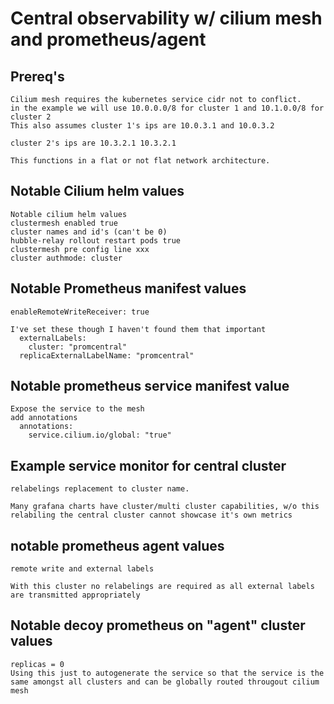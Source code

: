 # Central observability w/ cilium mesh and prometheus/agent

## Prereq's
```
Cilium mesh requires the kubernetes service cidr not to conflict.
in the example we will use 10.0.0.0/8 for cluster 1 and 10.1.0.0/8 for cluster 2
This also assumes cluster 1's ips are 10.0.3.1 and 10.0.3.2

cluster 2's ips are 10.3.2.1 10.3.2.1

This functions in a flat or not flat network architecture.
```
## Notable Cilium helm values
```
Notable cilium helm values
clustermesh enabled true
cluster names and id's (can't be 0)
hubble-relay rollout restart pods true
clustermesh pre config line xxx
cluster authmode: cluster
```
## Notable Prometheus manifest values
```
enableRemoteWriteReceiver: true

I've set these though I haven't found them that important
  externalLabels:
    cluster: "promcentral"
  replicaExternalLabelName: "promcentral"
```

## Notable prometheus service manifest value
```
Expose the service to the mesh
add annotations
  annotations:
    service.cilium.io/global: "true"
```

## Example service monitor for central cluster
```
relabelings replacement to cluster name.

Many grafana charts have cluster/multi cluster capabilities, w/o this relabiling the central cluster cannot showcase it's own metrics
```

## notable prometheus agent values
```
remote write and external labels

With this cluster no relabelings are required as all external labels are transmitted appropriately
```

## Notable decoy prometheus on "agent" cluster values
```
replicas = 0
Using this just to autogenerate the service so that the service is the same amongst all clusters and can be globally routed througout cilium mesh
```

